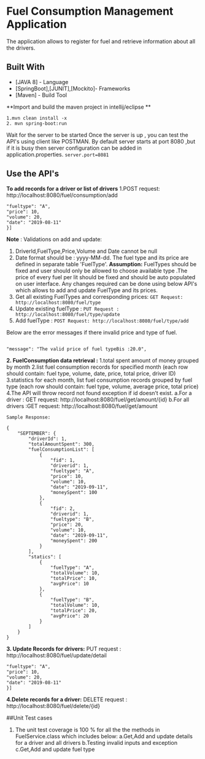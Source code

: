 # Fuel Consumption Management Application
The application allows to register for fuel and retrieve information about all the drivers.


## Built With

* [JAVA 8] - Language
* [SpringBoot],[JUNIT],[Mockito]- Frameworks
* [Maven] - Build Tool

**Import and build the maven project in intellij/eclipse **
```
1.mvn clean install -x
2. mvn spring-boot:run
 ```  
Wait for the server to be started
Once the server is up , you can test the API's using client like POSTMAN.
By default server starts at port 8080 ,but if it is busy then server configuration can be added in application.properties.
```server.port=8081```

## Use the API's

**To add records for a driver or list of drivers**
1.POST request: http://localhost:8080/fuel/consumption/add
```Payload: [{"driverid": 1,
"fueltype": "A",
"price": 10,
"volume": 20,
"date": "2019-08-11"
}]
```
**Note** : Validations on add and update:
1. DriverId,FuelType,Price,Volume and Date cannot be null
2. Date format should be : yyyy-MM-dd.
The fuel type and its price are defined in separate table 'FuelType'.
**Assumption:** FuelTypes should be fixed and user should only be allowed to choose available
type .The price of every fuel per lit should be fixed and should be auto populated on user
interface.
Any changes required can be done using below API's which allows to add and update FuelType
and its prices.
1. Get all existing FuelTypes and corresponding prices:
```GET Request: http://localhost:8080/fuel/type```
2. Update existing fuelType :
```PUT Request : http://localhost:8080/fuel/type/update```
3. Add fuelType :
```POST Request: http://localhost:8080/fuel/type/add```

Below are the error messages if there invalid price and type of fuel.
```"message": "Fuel Types not found B00 Please add corresponding valid types [A, B, C,D]"
```
```
"message": "The valid price of fuel typeBis :20.0",
```
**2. FuelConsumption data retrieval :**
1.total spent amount of money grouped by month
2.list fuel consumption records for specified month (each row should contain: fuel type, volume, date, price, total price, driver ID) 
3.statistics for each month, list fuel consumption records grouped by fuel type (each row should contain: fuel type, volume, average price, total price)
4.The API will throw record not found exception if id doesn’t exist.
 a.For a driver : GET request: http://localhost:8080/fuel/get/amount/{id} 
 b.For all drivers :GET request: http://localhost:8080/fuel/get/amount
```
Sample Response:

{
    "SEPTEMBER": {
        "driverId": 1,
        "totalAmountSpent": 300,
        "fuelConsumptionList": [
            {
                "fid": 1,
                "driverid": 1,
                "fueltype": "A",
                "price": 10,
                "volume": 10,
                "date": "2019-09-11",
                "moneySpent": 100
            },
            {
                "fid": 2,
                "driverid": 1,
                "fueltype": "B",
                "price": 20,
                "volume": 10,
                "date": "2019-09-11",
                "moneySpent": 200
            }
        ],
        "statics": [
            {
                "fuelType": "A",
                "totalVolume": 10,
                "totalPrice": 10,
                "avgPrice": 10
            },
            {
                "fuelType": "B",
                "totalVolume": 10,
                "totalPrice": 20,
                "avgPrice": 20
            }
        ]
    }
}
```
**3. Update Records for drivers:**
 PUT request : http://localhost:8080/fuel/update/detail
 
```Payload: [{"driverid": 1,
"fueltype": "A",
"price": 10,
"volume": 20,
"date": "2019-08-11"
}]
```

**4.Delete records for a driver:**
    DELETE request : http://localhost:8080/fuel/delete/{id}

##Unit Test cases 
1. The unit test coverage is 100 % for all the the methods in FuelService.class  which includes below:
   a.Get,Add and update details for a driver and all drivers
   b.Testing invalid inputs and exception
   c.Get,Add and update fuel type
